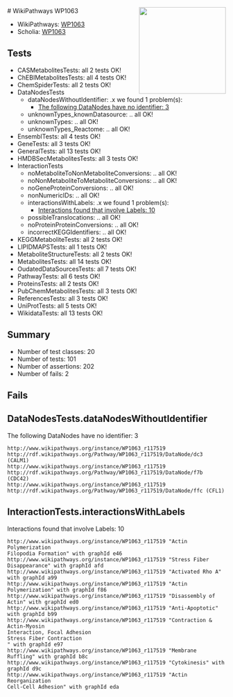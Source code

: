 <img style="float: right; width: 200px" src="https://upload.wikimedia.org/wikipedia/commons/thumb/8/83/Wplogo_with_text_500.png/640px-Wplogo_with_text_500.png" />
# WikiPathways WP1063

* WikiPathways: [WP1063](https://new.wikipathways.org/pathways/WP1063)
* Scholia: [WP1063](https://scholia.toolforge.org/wikipathways/WP1063)
## Tests
* CASMetabolitesTests: all 2 tests OK!
* ChEBIMetabolitesTests: all 4 tests OK!
* ChemSpiderTests: all 2 tests OK!
* DataNodesTests
    * dataNodesWithoutIdentifier: .x we found 1 problem(s):
        * [The following DataNodes have no identifier: 3](#d2d32fa2)
    * unknownTypes_knownDatasource: .. all OK!
    * unknownTypes: .. all OK!
    * unknownTypes_Reactome: .. all OK!
* EnsemblTests: all 4 tests OK!
* GeneTests: all 3 tests OK!
* GeneralTests: all 13 tests OK!
* HMDBSecMetabolitesTests: all 3 tests OK!
* InteractionTests
    * noMetaboliteToNonMetaboliteConversions: .. all OK!
    * noNonMetaboliteToMetaboliteConversions: .. all OK!
    * noGeneProteinConversions: .. all OK!
    * nonNumericIDs: .. all OK!
    * interactionsWithLabels: .x we found 1 problem(s):
        * [Interactions found that involve Labels: 10](#fe97a8b8)
    * possibleTranslocations: .. all OK!
    * noProteinProteinConversions: .. all OK!
    * incorrectKEGGIdentifiers: .. all OK!
* KEGGMetaboliteTests: all 2 tests OK!
* LIPIDMAPSTests: all 1 tests OK!
* MetaboliteStructureTests: all 2 tests OK!
* MetabolitesTests: all 14 tests OK!
* OudatedDataSourcesTests: all 7 tests OK!
* PathwayTests: all 6 tests OK!
* ProteinsTests: all 2 tests OK!
* PubChemMetabolitesTests: all 3 tests OK!
* ReferencesTests: all 3 tests OK!
* UniProtTests: all 5 tests OK!
* WikidataTests: all 13 tests OK!


## Summary

* Number of test classes: 20
* Number of tests: 101
* Number of assertions: 202
* Number of fails: 2

## Fails

<a name="d2d32fa2" />

## DataNodesTests.dataNodesWithoutIdentifier

The following DataNodes have no identifier: 3
```
http://www.wikipathways.org/instance/WP1063_r117519 http://rdf.wikipathways.org/Pathway/WP1063_r117519/DataNode/dc3 (CALM1)
http://www.wikipathways.org/instance/WP1063_r117519 http://rdf.wikipathways.org/Pathway/WP1063_r117519/DataNode/f7b (CDC42)
http://www.wikipathways.org/instance/WP1063_r117519 http://rdf.wikipathways.org/Pathway/WP1063_r117519/DataNode/ffc (CFL1)
```

<a name="fe97a8b8" />

## InteractionTests.interactionsWithLabels

Interactions found that involve Labels: 10
```
http://www.wikipathways.org/instance/WP1063_r117519 "Actin Polymerization
Filopodia Formation" with graphId e46
http://www.wikipathways.org/instance/WP1063_r117519 "Stress Fiber
Disappearance" with graphId afd
http://www.wikipathways.org/instance/WP1063_r117519 "Activated Rho A" with graphId a99
http://www.wikipathways.org/instance/WP1063_r117519 "Actin Polymerization" with graphId f86
http://www.wikipathways.org/instance/WP1063_r117519 "Disassembly of Actin" with graphId ed0
http://www.wikipathways.org/instance/WP1063_r117519 "Anti-Apoptotic" with graphId b99
http://www.wikipathways.org/instance/WP1063_r117519 "Contraction & Actin-Myosin
Interaction, Focal Adhesion
Stress Fiber Contraction
" with graphId e97
http://www.wikipathways.org/instance/WP1063_r117519 "Membrane Ruffling" with graphId b8c
http://www.wikipathways.org/instance/WP1063_r117519 "Cytokinesis" with graphId d9c
http://www.wikipathways.org/instance/WP1063_r117519 "Actin Reorganization
Cell-Cell Adhesion" with graphId eda
```

